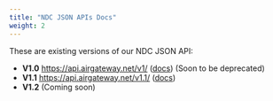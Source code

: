```yaml
---
title: "NDC JSON APIs Docs"
weight: 2
---
```


These are existing versions of our NDC JSON API:

* **V1.0** https://api.airgateway.net/v1/ ([docs](https://api.airgateway.net/v1/swagger-ui/)) (Soon to be deprecated)
* **V1.1** https://api.airgateway.net/v1.1/ ([docs](https://api.airgateway.net/v1.1/swagger-ui/))
* **V1.2** (Coming soon)